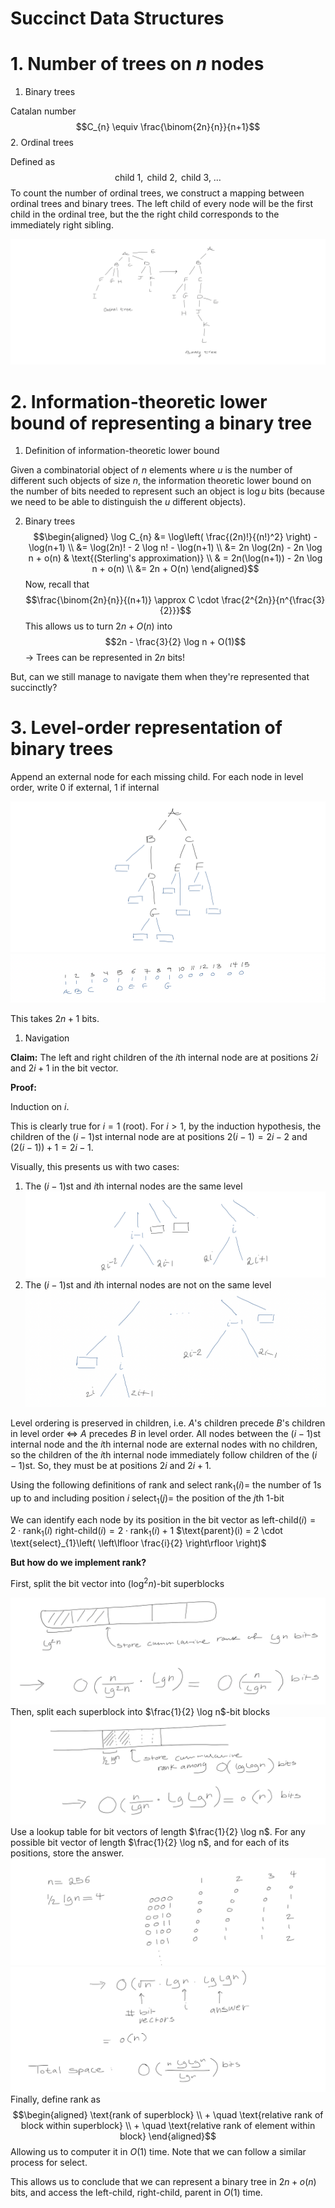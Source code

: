 # Succinct Data Structures

# 1. Number of trees on $n$ nodes

1. Binary trees 

Catalan number $$C_{n} \equiv \frac{\binom{2n}{n}}{n+1}$$
2. Ordinal trees 

Defined as $$\text{child }1, \text{ child } 2, \text{ child } 3, \ \dots$$
To count the number of ordinal trees, we construct a mapping between ordinal trees and binary trees. The left child of every node will be the first child in the ordinal tree, but the the right child corresponds to the immediately right sibling.  

![Pasted image 20250401131510.png](Attachments/Pasted%20image%2020250401131510.png)

# 2. Information-theoretic lower bound of representing a binary tree 


1. Definition of information-theoretic lower bound

Given a combinatorial object of $n$ elements where $u$ is the number of different such objects of size $n$, the information theoretic lower bound on the number of bits needed to represent such an object is $\log u$ bits (because we need to be able to distinguish the $u$ different objects).

2. Binary trees
$$\begin{aligned} \log C_{n} &= \log\left( \frac{(2n)!}{(n!)^2} \right) - \log(n+1) \\ &= \log(2n)! - 2 \log n! - \log(n+1) \\ &= 2n \log(2n) - 2n \log n + o(n) & \text{(Sterling's approximation)} \\ & = 2n(\log(n+1)) - 2n \log n + o(n) \\ &= 2n + O(n) \end{aligned}$$
Now, recall that 
$$\frac{\binom{2n}{n}}{(n+1)} \approx C \cdot \frac{2^{2n}}{n^{\frac{3}{2}}}$$
This allows us to turn $2n + O(n)$ into 
$$2n - \frac{3}{2} \log n + O(1)$$
$\rightarrow$ Trees can be represented in $2n$ bits! 

But, can we still manage to navigate them when they're represented that succinctly? 

# 3. Level-order representation of binary trees

Append an external node for each missing child. For each node in level order, write $0$ if external, $1$ if internal 

![Pasted image 20250401133944.png](Attachments/Pasted%20image%2020250401133944.png)
![Pasted image 20250401134238.png](Attachments/Pasted%20image%2020250401134238.png)

This takes $2n+1$ bits. 

1. Navigation 

**Claim:** The left and right children of the $i$th internal node are at positions $2i$ and $2i+1$ in the bit vector.

**Proof:** 

Induction on $i$. 

This is clearly true for $i=1$ (root). For $i > 1$, by the induction hypothesis, the children of the $(i-1)$st internal node are at positions $2(i-1) = 2i - 2$ and $(2(i-1)) + 1 = 2i-1$. 

Visually, this presents us with two cases: 

1. The $(i-1)$st and $i$th internal nodes are the same level 
![Pasted image 20250401135350.png](Attachments/Pasted%20image%2020250401135350.png)
2. The $(i-1)$st and $i$th internal nodes are not on the same level 
![Pasted image 20250401135414.png](Attachments/Pasted%20image%2020250401135414.png)

Level ordering is preserved in children, i.e. $A$'s children precede $B$'s children in level order $\iff$ $A$ precedes $B$ in level order. All nodes between the $(i-1)$st internal node and the $i$th internal node are external nodes with no children, so the children of the $i$th internal node immediately follow children of the $(i-1)$st. So, they must be at positions $2i$ and $2i+1$. 

Using the following definitions of rank and select
    $\text{rank}_{1}(i) =$ the number of $1$s up to and including position $i$
    $\text{select}_{1}(j) =$ the position of the $j$th $1$-bit

We can identify each node by its position in the bit vector as 
    $\text{left-child}(i) = 2 \cdot \text{rank}_{1}(i)$
    $\text{right-child}(i) = 2 \cdot \text{rank}_{1}(i) + 1$
    $\text{parent}(i) = 2 \cdot \text{select}_{1}\left( \left\lfloor \frac{i}{2} \right\rfloor \right)$


**But how do we implement $\text{rank}$?**

First, split the bit vector into $(\log^2n)$-bit superblocks 

![Pasted image 20250401141050.png](Attachments/Pasted%20image%2020250401141050.png)
Then, split each superblock into $\frac{1}{2} \log n$-bit blocks
![Pasted image 20250401141514.png](Attachments/Pasted%20image%2020250401141514.png)
Use a lookup table for bit vectors of length $\frac{1}{2} \log n$. For any possible bit vector of length $\frac{1}{2} \log n$, and for each of its positions, store the answer.
![Pasted image 20250401142018.png](Attachments/Pasted%20image%2020250401142018.png)
![Pasted image 20250401142358.png](Attachments/Pasted%20image%2020250401142358.png)
Finally, define $\text{rank}$ as $$\begin{aligned} \text{rank of superblock} \\ + \quad \text{relative rank of block within superblock} \\ + \quad \text{relative rank of element within block} \end{aligned}$$
Allowing us to computer it in $O(1)$ time. Note that we can follow a similar process for $\text{select}$. 

This allows us to conclude that we can represent a binary tree in $2n + o(n)$ bits, and access the $\text{left-child}, \ \text{right-child}, \ \text{parent}$ in $O(1)$ time. 



